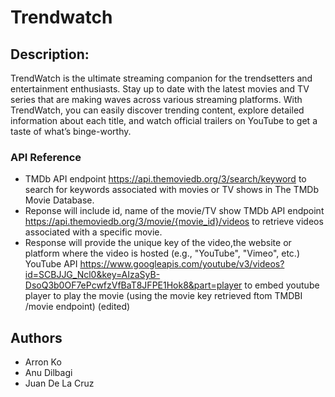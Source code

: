 # Trendwatch
   ## Description:
   
   TrendWatch is the ultimate streaming companion for the trendsetters and entertainment enthusiasts. Stay up to date with the latest movies and TV series that are making waves across various streaming platforms. With TrendWatch, you can easily discover trending content, explore detailed information about each title, and watch official trailers on YouTube to get a taste of what’s binge-worthy.
### API Reference
 * TMDb API endpoint https://api.themoviedb.org/3/search/keyword to search for keywords associated with movies or TV shows in The TMDb Movie Database. 
 * Reponse will include id, name of the movie/TV show TMDb API endpoint https://api.themoviedb.org/3/movie/{movie_id}/videos to retrieve videos associated with a specific movie. 
 * Response will provide the unique key of the video,the website or platform where the video is hosted (e.g., "YouTube", "Vimeo", etc.) YouTube API https://www.googleapis.com/youtube/v3/videos?id=SCBJJG_Ncl0&key=AIzaSyB-DsoQ3b0OF7ePcwfzVfBaT8JFPE1Hok8&part=player to embed youtube player to play the movie (using the movie key retrieved ftom TMDBI /movie endpoint) (edited)
## Authors
* Arron Ko
* Anu Dilbagi
* Juan De La Cruz


